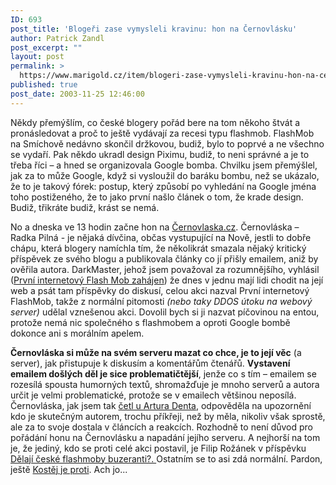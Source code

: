 ```yaml
---
ID: 693
post_title: 'Blogeři zase vymysleli kravinu: hon na Černovlásku'
author: Patrick Zandl
post_excerpt: ""
layout: post
permalink: >
  https://www.marigold.cz/item/blogeri-zase-vymysleli-kravinu-hon-na-cernovlasku
published: true
post_date: 2003-11-25 12:46:00
---
```

<P>Někdy přemýšlím, co české blogery pořád bere na tom někoho štvát a pronásledovat a proč to ještě vydávají za recesi typu flashmob. FlashMob na Smíchově nedávno skončil držkovou, budiž, bylo to poprvé a ne všechno se vydaří. Pak někdo ukradl design Piximu, budiž, to neni správné a je to třeba říci &#8211; a hned se organizovala Google bomba. Chvilku jsem přemýšlel, jak za to může Google, když si vysloužil do baráku bombu, než se ukázalo, že to je takový fórek: postup, který způsobí po vyhledání na Google jména toho postiženého, že to jako první našlo článek o tom, že krade design. Budiž, třikráte budiž, krást se nemá. </P>
<P>No a dneska ve 13 hodin začne hon na <A href="http://www.cernovlaska.cz/" target=_blank>Černovlaska.cz</A>. Černovláska &#8211; Radka Pilná - je nějaká dívčina, občas vystupující na Nově, jestli to dobře chápu, která blogery namíchla tím, že několikrát smazala nějaký kritický příspěvek ze svého blogu a publikovala články co jí přišly emailem, aniž by ověřila autora. DarkMaster, jehož jsem považoval za rozumnějšího, vyhlásil (<A href="http://www.pooh.cz/darkmaster/a.asp?a=2007595&amp;db=" target=_blank>První internetový Flash Mob zahájen</A>)&#160;že dnes v jednu mají lidi chodit na její web a psát tam příspěvky do diskusí, celou akci nazval První internetový FlashMob, takže z normální pitomosti <EM>(nebo taky DDOS útoku na webový server)</EM> udělal vznešenou akci. Dovolil bych si ji nazvat píčovinou na entou, protože nemá nic společného s flashmobem a oproti Google bombě dokonce ani s morálním apelem. </P>
<P><STRONG>Černovláska si může na svém serveru mazat co chce, je to její věc</STRONG> (a server), jak přistupuje k diskusím a komentářům čtenářů. <STRONG>Vystavení emailem došlých děl je sice problematičtější</STRONG>, jenže co s tím &#8211; emailem se rozesílá spousta humorných textů, shromažďuje je mnoho serverů a autora určit je velmi problematické, protože se v emailech většinou neposílá. Černovláska, jak jsem tak <A href="http://blog.maly.cz/index.php?adcomm=512&amp;reakce=3126" target=_blank>četl u Artura Denta</A>, odpověděla na upozornění kdo je skutečným autorem, trochu příkřeji, než by měla, nikoliv však sprostě, ale za to svoje dostala v článcích a reakcích. Rozhodně to není důvod pro pořádání honu na Černovlásku a napadání jejího serveru. A nejhorší na tom je, že jediný, kdo se proti celé akci postavil, je Filip Rožánek&#160;v příspěvku <A href="http://blok.rozanek.cz/?p=669&amp;more=1" target=_blank>Dělají české flashmoby buzeranti?. </A>Ostatním se to asi zdá normální.&#160;Pardon, ještě <A href="http://www.bloguje.cz/blogy/kostej/14925_item.php" target=_blank>Kostěj je proti</A>.&#160;Ach jo... </P>